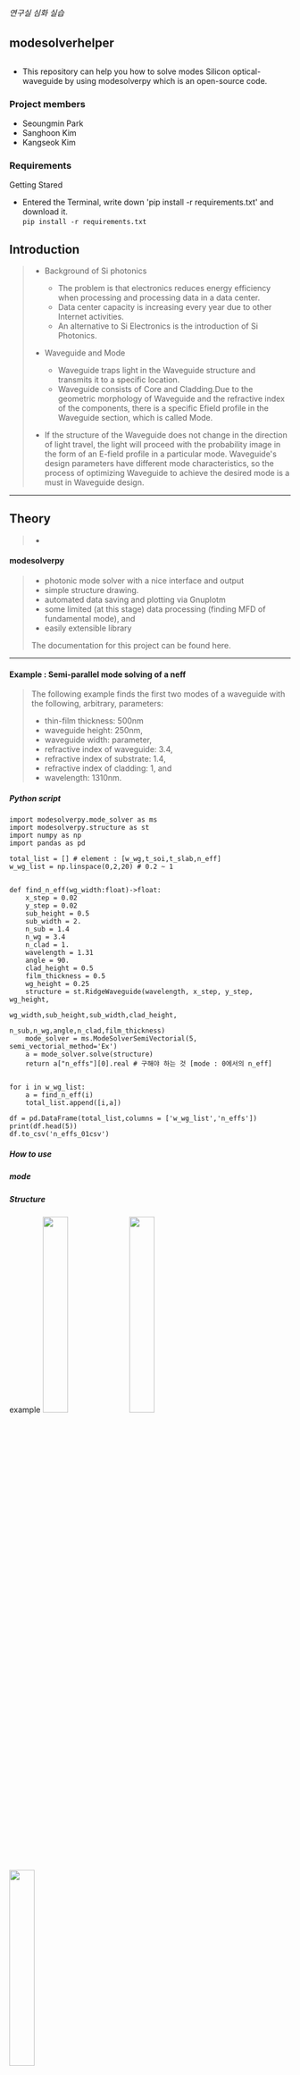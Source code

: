 <h6>연구실 심화 실습<h6>
<h2> modesolverhelper <h2>

#####
+ This repository can help you how to solve modes Silicon optical-waveguide by using modesolverpy which is an open-source code.

### Project members
+ Seoungmin Park
+ Sanghoon Kim
+ Kangseok Kim

### Requirements
 Getting Stared
   + Entered the Terminal, write down 'pip install -r requirements.txt' and download it. \
```pip install -r requirements.txt```
## Introduction
> + Background of Si photonics
>   + The problem is that electronics reduces energy efficiency when processing and processing data in a data center. 
>   + Data center capacity is increasing every year due to other Internet activities.
>   + An alternative to Si Electronics is the introduction of Si Photonics. 
>
> + Waveguide and Mode
>   + Waveguide traps light in the Waveguide structure and transmits it to a specific location. 
>   + Waveguide consists of Core and Cladding.Due to the geometric morphology of Waveguide and the refractive index of the components, there is a specific Efield profile in the Waveguide section, which is called Mode.
>  + If the structure of the Waveguide does not change in the direction of light travel, the light will proceed with the probability image in the form of an E-field profile in a particular mode. Waveguide's design parameters have different mode characteristics, so the process of optimizing Waveguide to achieve the desired mode is a must in Waveguide design.

***
## Theory
> +
#### modesolverpy
> + photonic mode solver with a nice interface and output 
> + simple structure drawing.
> + automated data saving and plotting via Gnuplotm
> + some limited (at this stage) data processing (finding MFD of fundamental mode), and
> + easily extensible library
>     
> The documentation for this project can be found here.

***
#### Example : Semi-parallel mode solving of a neff
> The following example finds the first two modes of a waveguide with the following, arbitrary, parameters:
> + thin-film thickness: 500nm
> + waveguide height: 250nm,
> + waveguide width: parameter,
> + refractive index of waveguide: 3.4,
> + refractive index of substrate: 1.4,
> + refractive index of cladding: 1, and
> + wavelength: 1310nm.
>     
##### Python script
```
import modesolverpy.mode_solver as ms
import modesolverpy.structure as st
import numpy as np
import pandas as pd

total_list = [] # element : [w_wg,t_soi,t_slab,n_eff]
w_wg_list = np.linspace(0,2,20) # 0.2 ~ 1


def find_n_eff(wg_width:float)->float:
    x_step = 0.02
    y_step = 0.02
    sub_height = 0.5
    sub_width = 2.
    n_sub = 1.4
    n_wg = 3.4
    n_clad = 1.
    wavelength = 1.31
    angle = 90.
    clad_height = 0.5
    film_thickness = 0.5
    wg_height = 0.25
    structure = st.RidgeWaveguide(wavelength, x_step, y_step, wg_height,
                                  wg_width,sub_height,sub_width,clad_height,
                                  n_sub,n_wg,angle,n_clad,film_thickness)
    mode_solver = ms.ModeSolverSemiVectorial(5, semi_vectorial_method='Ex')
    a = mode_solver.solve(structure)
    return a["n_effs"][0].real # 구해야 하는 것 [mode : 0에서의 n_eff]


for i in w_wg_list:
    a = find_n_eff(i)
    total_list.append([i,a])

df = pd.DataFrame(total_list,columns = ['w_wg_list','n_effs'])
print(df.head(5))
df.to_csv('n_effs_01csv')

 ```
##### How to use
##### mode
##### Structure
 example
<img src = "https://user-images.githubusercontent.com/80964488/121545451-8356f380-ca45-11eb-967f-4a7115f7fcf9.png" width="30%" height="30%"> <img src = "https://user-images.githubusercontent.com/80964488/121545462-8520b700-ca45-11eb-9e71-e9f79ca34c96.png" width="30%" height="30%"> <img src = "https://user-images.githubusercontent.com/80964488/121545475-881ba780-ca45-11eb-9969-d22fb45706fd.png" width="30%" height="30%">

##### Parameter
##### Result
 <img src = "https://user-images.githubusercontent.com/80964488/121543944-476f5e80-ca44-11eb-8ecc-15737bae8156.png" width="30%" height="30%"> <img src = "https://user-images.githubusercontent.com/80964488/121543992-535b2080-ca44-11eb-9f4d-b5b4719d514e.png" width="50%" height="50%">



***


***
##### Conclusion
   >- 
